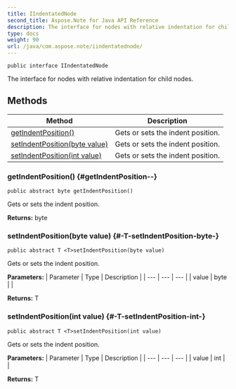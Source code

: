 ```yaml
---
title: IIndentatedNode
second_title: Aspose.Note for Java API Reference
description: The interface for nodes with relative indentation for child nodes.
type: docs
weight: 90
url: /java/com.aspose.note/iindentatednode/
---
```

```
public interface IIndentatedNode
```

The interface for nodes with relative indentation for child nodes.
## Methods

| Method | Description |
| --- | --- |
| [getIndentPosition()](#getIndentPosition--) | Gets or sets the indent position. |
| [<T>setIndentPosition(byte value)](#-T-setIndentPosition-byte-) | Gets or sets the indent position. |
| [<T>setIndentPosition(int value)](#-T-setIndentPosition-int-) | Gets or sets the indent position. |
### getIndentPosition() {#getIndentPosition--}
```
public abstract byte getIndentPosition()
```


Gets or sets the indent position.

**Returns:**
byte
### <T>setIndentPosition(byte value) {#-T-setIndentPosition-byte-}
```
public abstract T <T>setIndentPosition(byte value)
```


Gets or sets the indent position.

**Parameters:**
| Parameter | Type | Description |
| --- | --- | --- |
| value | byte |  |

**Returns:**
T
### <T>setIndentPosition(int value) {#-T-setIndentPosition-int-}
```
public abstract T <T>setIndentPosition(int value)
```


Gets or sets the indent position.

**Parameters:**
| Parameter | Type | Description |
| --- | --- | --- |
| value | int |  |

**Returns:**
T
